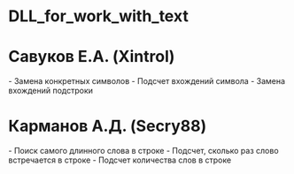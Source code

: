 # DLL_for_work_with_text

<h1>Савуков Е.А. (Xintrol)</h1>
- Замена конкретных символов
- Подсчет вхождений символа
- Замена вхождений подстроки

<h1> Карманов А.Д. (Secry88)</h1>
- Поиск самого длинного слова в строке
- Подсчет, сколько раз слово встречается в строке
- Подсчет количества слов в строке


